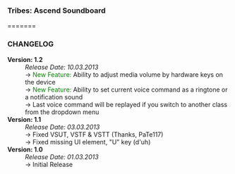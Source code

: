 ### Tribes: Ascend Soundboard
=======
<h3>CHANGELOG</h3>
<dl>
	<dt><strong>Version: 1.2</strong></dt>
		<dd><i>Release Date: 10.03.2013</i></dd>
		<dd>-> <font color="green">New Feature:</font> Ability to adjust media volume by hardware keys on the device</dd>
		<dd>-> <font color="green">New Feature:</font> Ability to set current voice command as a ringtone or a notification sound</dd>
		<dd>-> Last voice command will be replayed if you switch to another class from the dropdown menu</dd>
	<dt><strong>Version: 1.1</strong></dt>
		<dd><i>Release Date: 03.03.2013</i></dd>
		<dd>-> Fixed VSUT, VSTF & VSTT (Thanks, PaTe117)</dd>
		<dd>-> Fixed missing UI element, "U" key (d'uh)</dd>
	<dt><strong>Version: 1.0</strong></dt>
		<dd><i>Release Date: 01.03.2013</i></dd>
		<dd>-> Initial Release</dd>
</dl>